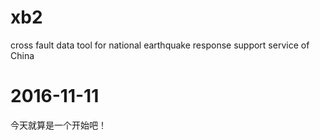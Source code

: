 # xb2
cross fault data tool for national earthquake response support service of China
# 2016-11-11
今天就算是一个开始吧！

